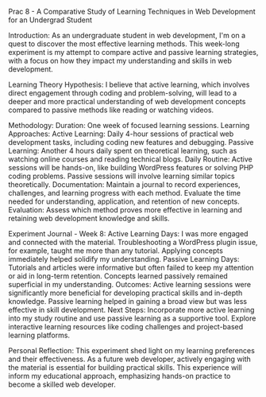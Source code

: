 Prac 8 - A Comparative Study of Learning Techniques in Web Development for an Undergrad Student

Introduction:
As an undergraduate student in web development, I'm on a quest to discover the most effective learning methods. This week-long experiment is my attempt to compare active and passive learning strategies, with a focus on how they impact my understanding and skills in web development.

Learning Theory Hypothesis:
I believe that active learning, which involves direct engagement through coding and problem-solving, will lead to a deeper and more practical understanding of web development concepts compared to passive methods like reading or watching videos.

Methodology:
Duration: One week of focused learning sessions.
Learning Approaches:
Active Learning: Daily 4-hour sessions of practical web development tasks, including coding new features and debugging.
Passive Learning: Another 4 hours daily spent on theoretical learning, such as watching online courses and reading technical blogs.
Daily Routine:
Active sessions will be hands-on, like building WordPress features or solving PHP coding problems.
Passive sessions will involve learning similar topics theoretically.
Documentation:
Maintain a journal to record experiences, challenges, and learning progress with each method.
Evaluate the time needed for understanding, application, and retention of new concepts.
Evaluation:
Assess which method proves more effective in learning and retaining web development knowledge and skills.

Experiment Journal - Week 8:
Active Learning Days:
I was more engaged and connected with the material. Troubleshooting a WordPress plugin issue, for example, taught me more than any tutorial.
Applying concepts immediately helped solidify my understanding.
Passive Learning Days:
Tutorials and articles were informative but often failed to keep my attention or aid in long-term retention.
Concepts learned passively remained superficial in my understanding.
Outcomes:
Active learning sessions were significantly more beneficial for developing practical skills and in-depth knowledge.
Passive learning helped in gaining a broad view but was less effective in skill development.
Next Steps:
Incorporate more active learning into my study routine and use passive learning as a supportive tool.
Explore interactive learning resources like coding challenges and project-based learning platforms.

Personal Reflection:
This experiment shed light on my learning preferences and their effectiveness. As a future web developer, actively engaging with the material is essential for building practical skills. This experience will inform my educational approach, emphasizing hands-on practice to become a skilled web developer.

